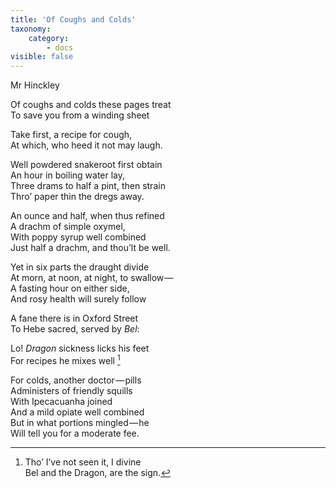 ```yaml
---
title: 'Of Coughs and Colds'
taxonomy:
    category:
        - docs
visible: false
---
```


<div class="author">Mr Hinckley</div>

Of coughs and colds these pages treat  
To save you from a winding sheet

Take first, a recipe for cough,  
At which, who heed it not may laugh.

Well powdered snakeroot first obtain  
An hour in boiling water lay,  
Three drams to half a pint, then strain  
Thro’ paper thin the dregs away.

An ounce and half, when thus refined  
A drachm of simple oxymel,  
With poppy syrup well combined  
Just half a drachm, and thou’lt be well.

Yet in six parts the draught divide  
At morn, at noon, at night, to swallow —   
A fasting hour on either side,  
And rosy health will surely follow  

A fane there is in Oxford Street  
To Hebe sacred, served by *Bel*:  

Lo! *Dragon* sickness licks his feet  
For recipes he mixes well [^1]

For colds, another doctor — pills  
Administers of friendly squills  
With Ipecacuanha joined  
And a mild opiate well combined  
But in what portions mingled — he  
Will tell you for a moderate fee.

[^1]: Tho’ I’ve not seen it, I divine  
Bel and the Dragon, are the sign.